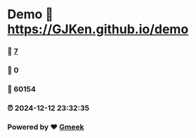 # Demo :link: https://GJKen.github.io/demo 
### :page_facing_up: [7](https://GJKen.github.io/demo/tag.html) 
### :speech_balloon: 0 
### :hibiscus: 60154 
### :alarm_clock: 2024-12-12 23:32:35 
### Powered by :heart: [Gmeek](https://github.com/Meekdai/Gmeek)
